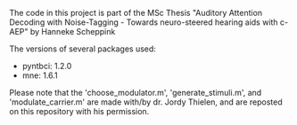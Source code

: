 The code in this project is part of the MSc Thesis "Auditory Attention Decoding with Noise-Tagging - Towards neuro-steered hearing aids with c-AEP" by Hanneke Scheppink

The versions of several packages used:

- pyntbci: 1.2.0
- mne: 1.6.1


Please note that the 'choose_modulator.m', 'generate_stimuli.m', and 'modulate_carrier.m' are made with/by dr. Jordy Thielen, and are reposted on this repository with his permission. 

